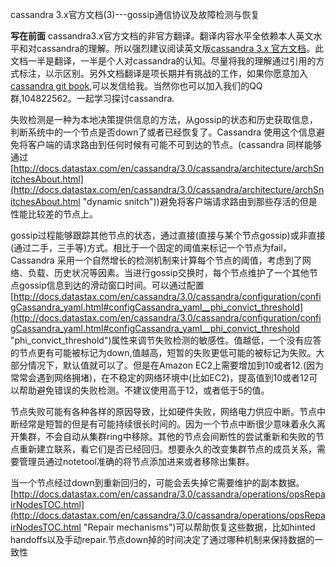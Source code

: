 cassandra 3.x官方文档(3)---gossip通信协议及故障检测与恢复

**写在前面**
cassandra3.x官方文档的非官方翻译。翻译内容水平全依赖本人英文水平和对cassandra的理解。所以强烈建议阅读英文版[cassandra 3.x 官方文档](http://docs.datastax.com/en/cassandra/3.0/)。此文档一半是翻译，一半是个人对cassandra的认知。尽量将我的理解通过引用的方式标注，以示区别。另外文档翻译是项长期并有挑战的工作，如果你愿意加入[cassandra git book](https://www.gitbook.com/book/fs1360472174/cassandra-document/details),可以发信给我。当然你也可以加入我们的QQ群,104822562。一起学习探讨cassandra.

失败检测是一种为本地决策提供信息的方法，从gossip的状态和历史获取信息，判断系统中的一个节点是否down了或者已经恢复了。Cassandra 使用这个信息避免将客户端的请求路由到任何时候有可能不可到达的节点。(cassandra 同样能够通过[http://docs.datastax.com/en/cassandra/3.0/cassandra/architecture/archSnitchesAbout.html](http://docs.datastax.com/en/cassandra/3.0/cassandra/architecture/archSnitchesAbout.html "dynamic snitch"))避免将客户端请求路由到那些存活的但是性能比较差的节点上。

gossip过程能够跟踪其他节点的状态，通过直接(直接与某个节点gossip)或非直接(通过二手，三手等)方式。相比于一个固定的阈值来标记一个节点为fail，Cassandra 采用一个自然增长的检测机制来计算每个节点的阈值，考虑到了网络、负载、历史状况等因素。当进行gossip交换时，每个节点维护了一个其他节点gossip信息到达的滑动窗口时间。可以通过配置[http://docs.datastax.com/en/cassandra/3.0/cassandra/configuration/configCassandra_yaml.html#configCassandra_yaml__phi_convict_threshold](http://docs.datastax.com/en/cassandra/3.0/cassandra/configuration/configCassandra_yaml.html#configCassandra_yaml__phi_convict_threshold "phi_convict_threshold")属性来调节失败检测的敏感性。值越低，一个没有应答的节点更有可能被标记为down,值越高，短暂的失败更低可能的被标记为失败。大部分情况下，默认值就可以了。但是在Amazon EC2上需要增加到10或者12.(因为常常会遇到网络拥堵)，在不稳定的网络环境中(比如EC2)，提高值到10或者12可以帮助避免错误的失败检测。不建议使用高于12，或者低于5的值。

节点失败可能有各种各样的原因导致，比如硬件失败，网络电力供应中断。节点中断经常是短暂的但是有可能持续很长时间的。因为一个节点中断很少意味着永久离开集群，不会自动从集群ring中移除。其他的节点会间断性的尝试重新和失败的节点重新建立联系，看它们是否已经回归。想要永久的改变集群节点的成员关系，需要管理员通过notetool准确的将节点添加进来或者移除出集群。

当一个节点经过down到重新回归的，可能会丢失掉它需要维护的副本数据。
[http://docs.datastax.com/en/cassandra/3.0/cassandra/operations/opsRepairNodesTOC.html](http://docs.datastax.com/en/cassandra/3.0/cassandra/operations/opsRepairNodesTOC.html "Repair mechanisms")可以帮助恢复这些数据，比如hinted handoffs以及手动repair.节点down掉的时间决定了通过哪种机制来保持数据的一致性
